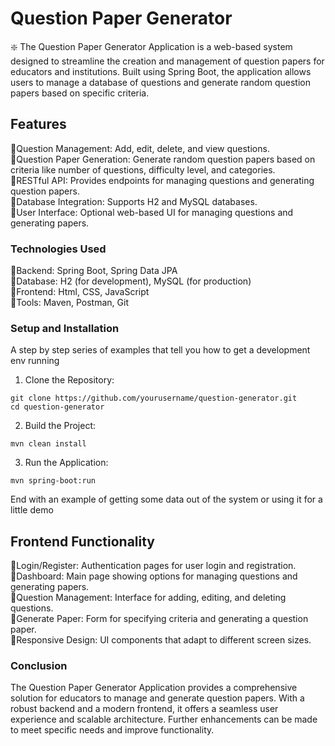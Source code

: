 # Question Paper Generator

❇️ The Question Paper Generator Application is a web-based system designed to streamline the creation and management of question papers for educators and institutions. Built using Spring Boot, the application allows users to manage a database of questions and generate random question papers based on specific criteria.

## Features

🔹Question Management: Add, edit, delete, and view questions. <br>
🔹Question Paper Generation: Generate random question papers based on criteria like number of questions, difficulty level, and categories.<br>
🔹RESTful API: Provides endpoints for managing questions and generating question papers.<br>
🔹Database Integration: Supports H2 and MySQL databases.<br>
🔹User Interface: Optional web-based UI for managing questions and generating papers.

### Technologies Used

🔹Backend: Spring Boot, Spring Data JPA<br>
🔹Database: H2 (for development), MySQL (for production)<br>
🔹Frontend: Html, CSS, JavaScript<br>
🔹Tools: Maven, Postman, Git<br>

### Setup and Installation

A step by step series of examples that tell you how to get a development env running

1. Clone the Repository:

```
git clone https://github.com/yourusername/question-generator.git
cd question-generator
```

2. Build the Project:

```
mvn clean install
```

3. Run the Application:

```
mvn spring-boot:run
```

End with an example of getting some data out of the system or using it for a little demo

## Frontend Functionality

🔹Login/Register: Authentication pages for user login and registration.<br>
🔹Dashboard: Main page showing options for managing questions and generating papers.<br>
🔹Question Management: Interface for adding, editing, and deleting questions.<br>
🔹Generate Paper: Form for specifying criteria and generating a question paper.<br>
🔹Responsive Design: UI components that adapt to different screen sizes.<br>

### Conclusion

The Question Paper Generator Application provides a comprehensive solution for educators to manage and generate question papers. With a robust backend and a modern frontend, it offers a seamless user experience and scalable architecture. Further enhancements can be made to meet specific needs and improve functionality.
